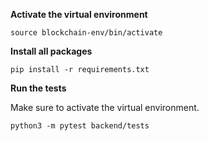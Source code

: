 **Activate the virtual environment**
```
source blockchain-env/bin/activate
```

**Install all packages**
```
pip install -r requirements.txt
```

**Run the tests**


Make sure to activate the virtual environment.


```
python3 -m pytest backend/tests
```
